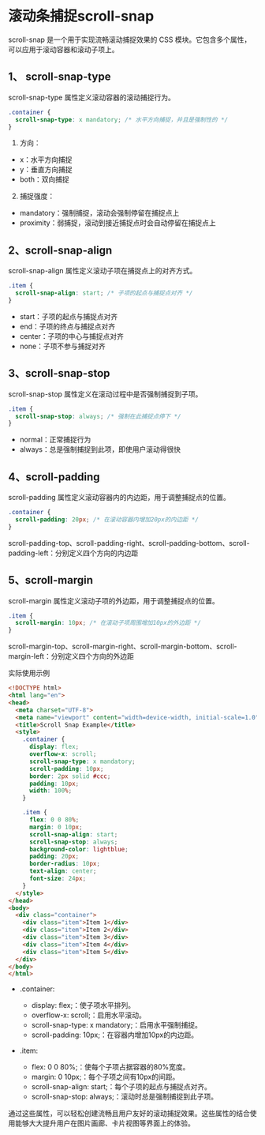 # 滚动条捕捉scroll-snap

scroll-snap 是一个用于实现流畅滚动捕捉效果的 CSS 模块。它包含多个属性，可以应用于滚动容器和滚动子项上。

## 1、 scroll-snap-type
scroll-snap-type 属性定义滚动容器的滚动捕捉行为。

```css
.container {
  scroll-snap-type: x mandatory; /* 水平方向捕捉，并且是强制性的 */
}
```

1. 方向：

- x：水平方向捕捉
- y：垂直方向捕捉
- both：双向捕捉

2. 捕捉强度：

- mandatory：强制捕捉，滚动会强制停留在捕捉点上
- proximity：弱捕捉，滚动到接近捕捉点时会自动停留在捕捉点上

## 2、scroll-snap-align

scroll-snap-align 属性定义滚动子项在捕捉点上的对齐方式。

```css
.item {
  scroll-snap-align: start; /* 子项的起点与捕捉点对齐 */
}
```

- start：子项的起点与捕捉点对齐
- end：子项的终点与捕捉点对齐
- center：子项的中心与捕捉点对齐
- none：子项不参与捕捉对齐

## 3、scroll-snap-stop

scroll-snap-stop 属性定义在滚动过程中是否强制捕捉到子项。

```css
.item {
  scroll-snap-stop: always; /* 强制在此捕捉点停下 */
}
```

- normal：正常捕捉行为
- always：总是强制捕捉到此项，即使用户滚动得很快

## 4、scroll-padding

scroll-padding 属性定义滚动容器内的内边距，用于调整捕捉点的位置。

```css
.container {
  scroll-padding: 20px; /* 在滚动容器内增加20px的内边距 */
}
```

scroll-padding-top、scroll-padding-right、scroll-padding-bottom、scroll-padding-left：分别定义四个方向的内边距

## 5、scroll-margin

scroll-margin 属性定义滚动子项的外边距，用于调整捕捉点的位置。

```css
.item {
  scroll-margin: 10px; /* 在滚动子项周围增加10px的外边距 */
}
```

scroll-margin-top、scroll-margin-right、scroll-margin-bottom、scroll-margin-left：分别定义四个方向的外边距

实际使用示例

```html
<!DOCTYPE html>
<html lang="en">
<head>
  <meta charset="UTF-8">
  <meta name="viewport" content="width=device-width, initial-scale=1.0">
  <title>Scroll Snap Example</title>
  <style>
    .container {
      display: flex;
      overflow-x: scroll;
      scroll-snap-type: x mandatory;
      scroll-padding: 10px;
      border: 2px solid #ccc;
      padding: 10px;
      width: 100%;
    }

    .item {
      flex: 0 0 80%;
      margin: 0 10px;
      scroll-snap-align: start;
      scroll-snap-stop: always;
      background-color: lightblue;
      padding: 20px;
      border-radius: 10px;
      text-align: center;
      font-size: 24px;
    }
  </style>
</head>
<body>
  <div class="container">
    <div class="item">Item 1</div>
    <div class="item">Item 2</div>
    <div class="item">Item 3</div>
    <div class="item">Item 4</div>
    <div class="item">Item 5</div>
  </div>
</body>
</html>

```

- .container:
    - display: flex;：使子项水平排列。
    - overflow-x: scroll;：启用水平滚动。
    - scroll-snap-type: x mandatory;：启用水平强制捕捉。
    - scroll-padding: 10px;：在容器内增加10px的内边距。

- .item:
    - flex: 0 0 80%;：使每个子项占据容器的80%宽度。
    - margin: 0 10px;：每个子项之间有10px的间距。
    - scroll-snap-align: start;：每个子项的起点与捕捉点对齐。
    - scroll-snap-stop: always;：滚动时总是强制捕捉到此子项。

通过这些属性，可以轻松创建流畅且用户友好的滚动捕捉效果。这些属性的结合使用能够大大提升用户在图片画廊、卡片视图等界面上的体验。
